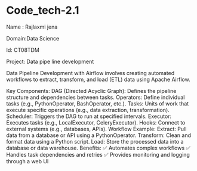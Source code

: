 # Code_tech-2.1

Name : Rajlaxmi jena

Domain:Data Science

Id: CT08TDM

Project: Data pipe line development

Data Pipeline Development with Airflow involves creating automated workflows to extract, transform, and load (ETL) data using Apache Airflow.

Key Components: DAG (Directed Acyclic Graph): Defines the pipeline structure and dependencies between tasks. Operators: Define individual tasks (e.g., PythonOperator, BashOperator, etc.). Tasks: Units of work that execute specific operations (e.g., data extraction, transformation). Scheduler: Triggers the DAG to run at specified intervals. Executor: Executes tasks (e.g., LocalExecutor, CeleryExecutor). Hooks: Connect to external systems (e.g., databases, APIs). Workflow Example: Extract: Pull data from a database or API using a PythonOperator. Transform: Clean and format data using a Python script. Load: Store the processed data into a database or data warehouse. Benefits: ✅ Automates complex workflows ✅ Handles task dependencies and retries ✅ Provides monitoring and logging through a web UI
